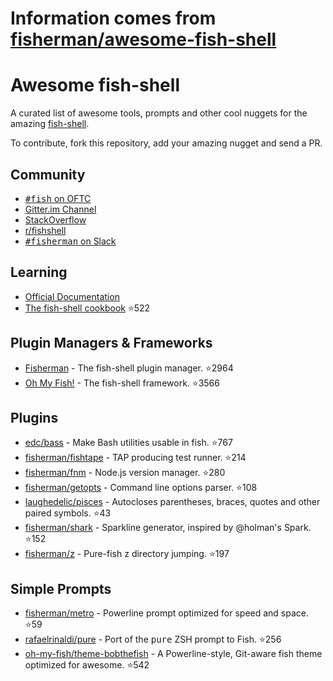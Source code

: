 # Information comes from [fisherman/awesome-fish-shell](https://github.com/fisherman/awesome-fish-shell)
# Awesome fish-shell

A curated list of awesome tools, prompts and other cool nuggets for the amazing [fish-shell](https://github.com/fish-shell/fish-shell).

To contribute, fork this repository, add your amazing nugget and send a PR.

## Community

* [<samp>#fish</samp> on OFTC](https://webchat.oftc.net/?channels=fish)
* [Gitter.im Channel](https://gitter.im/fish-shell/fish-shell)
* [StackOverflow](http://stackoverflow.com/questions/tagged/fish)
* [r/fishshell](https://www.reddit.com/r/fishshell/)
* [<samp>#fisherman</samp> on Slack](https://fisherman-wharf.herokuapp.com)

## Learning

* [Official Documentation](http://fishshell.com/docs/current/index.html)
* [The fish-shell cookbook](https://github.com/jorgebucaran/fish-shell-cookbook) :star:522

## Plugin Managers & Frameworks

* [Fisherman](https://github.com/fisherman/fisherman) - The fish-shell plugin manager. :star:2964
* [Oh My Fish!](https://github.com/oh-my-fish/oh-my-fish) - The fish-shell framework. :star:3566

## Plugins

* [edc/bass](https://github.com/edc/bass) - Make Bash utilities usable in fish. :star:767
* [fisherman/fishtape](https://github.com/fisherman/fishtape) - TAP producing test runner. :star:214
* [fisherman/fnm](https://github.com/fisherman/fnm) - Node.js version manager. :star:280
* [fisherman/getopts](https://github.com/fisherman/getopts) - Command line options parser. :star:108
* [laughedelic/pisces](https://github.com/laughedelic/pisces) - Autocloses parentheses, braces, quotes and other paired symbols. :star:43
* [fisherman/shark](https://github.com/fisherman/shark) - Sparkline generator, inspired by @holman's Spark. :star:152
* [fisherman/z](https://github.com/fisherman/z) - Pure-fish z directory jumping. :star:197

## Simple Prompts

* [fisherman/metro](https://github.com/fisherman/metro) - Powerline prompt optimized for speed and space. :star:59
* [rafaelrinaldi/pure](https://github.com/rafaelrinaldi/pure) - Port of the <samp>pure</samp> ZSH prompt to Fish. :star:256
* [oh-my-fish/theme-bobthefish](https://github.com/oh-my-fish/theme-bobthefish) - A Powerline-style, Git-aware fish theme optimized for awesome. :star:542

